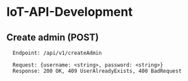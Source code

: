 # IoT-API-Development

## Create admin (POST)

```
  Endpoint: /api/v1/createAdmin

  Request: {username: <string>, password: <string>}
  Response: 200 OK, 409 UserAlreadyExists, 400 BadRequest
```
